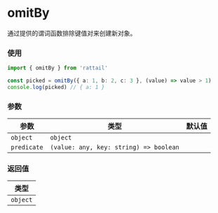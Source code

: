 # omitBy

通过提供的谓词函数排除键值对来创建新对象。

### 使用

```ts
import { omitBy } from 'rattail'

const picked = omitBy({ a: 1, b: 2, c: 3 }, (value) => value > 1)
console.log(picked) // { a: 1 }
```

### 参数

| 参数        | 类型                                   | 默认值 |
| ----------- | -------------------------------------- | ------ |
| `object`    | `object`                               |        |
| `predicate` | `(value: any, key: string) => boolean` |        |

### 返回值

| 类型     |
| -------- |
| `object` |
